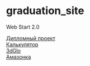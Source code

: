 # graduation_site
Web Start 2.0

[Дипломный проект](https://viperpredator1992.github.io/graduation/)<br>
[Калькулятор](https://viperpredator1992.github.io/calc/)<br>
[3dGlo](https://viperpredator1992.github.io/3dGlo/)<br>
[Амазонка](https://viperpredator1992.github.io/amazon-k/)<br>